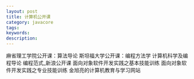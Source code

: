 ```yaml
---
layout: post
title: 计算机公开课
category: javacore
tags: 
keywords: 
description: 
---
```




麻省理工学院公开课：算法导论
斯坦福大学公开课：编程方法学
计算机科学及编程导论
编程范式_新浪公开课
面向对象软件开发实践之基本技能训练
面向对象软件开发实践之专业技能训练
金旭亮的计算机教育与学习网站







